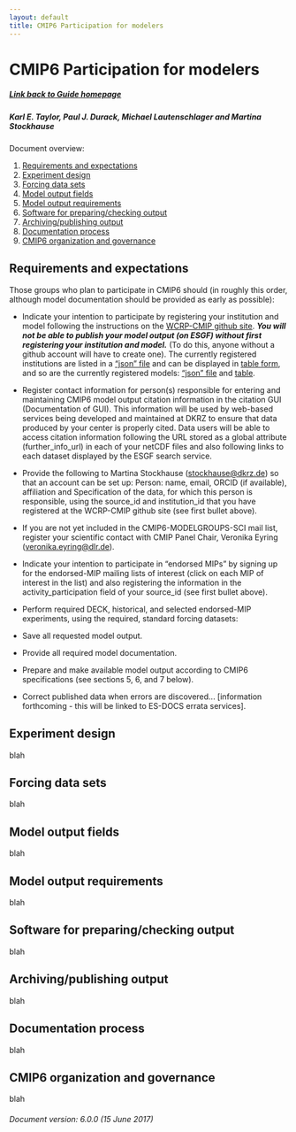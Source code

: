 ```yaml
---
layout: default
title: CMIP6 Participation for modelers
---
```


# CMIP6 Participation for modelers
##### [Link back to Guide homepage][guide]
##### Karl E. Taylor, Paul J. Durack, Michael Lautenschlager and Martina Stockhause

Document overview:
1. [Requirements and expectations](#requirements-and-expectations)
1. [Experiment design](#experiment-design)
1. [Forcing data sets](#forcing-data-sets)
1. [Model output fields](#model-output-fields)
1. [Model output requirements](#model-output-requirements)
1. [Software for preparing/checking output](#software-for-preparing/checking-output)
1. [Archiving/publishing output](#archiving/publishing-output)
1. [Documentation process](#documentation-process)
1. [CMIP6 organization and governance](#cmip6-organization-and-governance)

## Requirements and expectations
Those groups who plan to participate in CMIP6 should (in roughly this order, although model documentation should be provided as early as possible):

* Indicate your intention to participate by registering your institution and model following the instructions on the [WCRP-CMIP github site][wcrpGithubSite].
 ***You will not be able to publish your model output (on ESGF) without first registering your institution and model.***
 (To do this, anyone without a github account will have to create one). The currently registered institutions are listed in a [“json” file][jsonFile]
 and can be displayed in [table form][tableForm], and so are the currently registered models: [“json” file][jsonFile] and [table][tableForm].

* Register contact information for person(s) responsible for entering and maintaining CMIP6 model output citation information in the citation
 GUI (Documentation of GUI). This information will be used by web-based services being developed and maintained at DKRZ to ensure that data produced
 by your center is properly cited.   Data users will be able to access citation information following the URL stored as a global attribute (further_info_url)
 in each of your netCDF files and also following links to each dataset displayed by the ESGF search service.

* Provide the following to Martina Stockhause (stockhause@dkrz.de) so that an account can be set up:
 Person: name, email, ORCID (if available), affiliation and
 Specification of the data, for which this person is responsible, using the source_id and institution_id that you have registered at the WCRP-CMIP github site
 (see first bullet above).

* If you are not yet included in the CMIP6-MODELGROUPS-SCI mail list, register your scientific contact with CMIP Panel Chair, Veronika Eyring
 (veronika.eyring@dlr.de).

* Indicate your intention to participate in “endorsed MIPs” by signing up for the endorsed-MIP mailing lists of interest (click on each MIP
  of interest in the list) and also registering the information in the activity_participation field of your source_id (see first bullet above).

* Perform required DECK, historical, and selected endorsed-MIP experiments, using the required, standard forcing datasets:

* Save all requested model output.

* Provide all required model documentation.

* Prepare and make available model output according to CMIP6 specifications (see sections 5, 6, and 7 below).

* Correct published data when errors are discovered... [information forthcoming - this will be linked to ES-DOCS errata services].


## Experiment design
blah

## Forcing data sets
blah

## Model output fields
blah

## Model output requirements
blah

## Software for preparing/checking output
blah

## Archiving/publishing output
blah

## Documentation process
blah

## CMIP6 organization and governance
blah

###### Document version: 6.0.0 (15 June 2017)

[guide]: index.html
[requirements]: modelers.html#Requirements
[wcrpGithubSite]: https://github.com/WCRP-CMIP/CMIP6_CVs/blob/master/.github/RegistrationGuidance.md{:target="_blank"}
[jsonFile]: https://github.com/WCRP-CMIP/CMIP6_CVs/blob/master/CMIP6_institution_id.json{:target="_blank"}
[tableForm]: http://rawgit.com/WCRP-CMIP/CMIP6_CVs/master/src/CMIP6_institution_id.html{:target="_blank"}